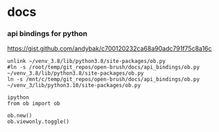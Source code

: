 # docs


### api bindings for python

https://gist.github.com/andybak/c700120232ca68a90adc791f75c8a16c

```
unlink ~/venv_3.8/lib/python3.8/site-packages/ob.py
#ln -s /root/temp/git_repos/open-brush/docs/api_bindings/ob.py ~/venv_3.8/lib/python3.8/site-packages/ob.py
ln -s /mnt/c/temp/git_repos/open-brush/docs/api_bindings/ob.py ~/venv_3/lib/python3.10/site-packages/ob.py

ipython
from ob import ob

ob.new()
ob.viewonly.toggle()


```
